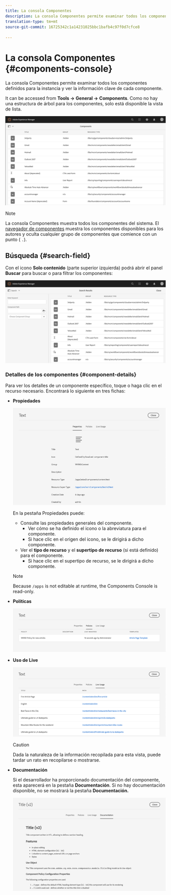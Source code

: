 ```yaml
---
title: La consola Componentes
description: La consola Componentes permite examinar todos los componentes definidos para la instancia
translation-type: tm+mt
source-git-commit: 16725342c1a14231025bbc1bafb4c97f0d7cfce8

---
```



# La consola Componentes {#components-console}

La consola Componentes permite examinar todos los componentes definidos para la instancia y ver la información clave de cada componente.

It can be accessed from **Tools ->** **General ->** **Components**. Como no hay una estructura de árbol para los componentes, solo está disponible la vista de lista.

![Consola Componentes](/help/sites-cloud/authoring/assets/components-console.png)

>[!NOTE]
>
>La consola Componentes muestra todos los componentes del sistema. El [navegador de componentes](/help/sites-cloud/authoring/fundamentals/environment-tools.md#components-browser) muestra los componentes disponibles para los autores y oculta cualquier grupo de componentes que comience con un punto ( `.`).

## Búsqueda {#search-field}

Con el icono **Solo contenido** (parte superior izquierda) podrá abrir el panel **Buscar** para buscar o para filtrar los componentes: 

![Búsqueda en la consola Componentes](/help/sites-cloud/authoring/assets/components-console-search.png)

### Detalles de los componentes {#component-details}

Para ver los detalles de un componente específico, toque o haga clic en el recurso necesario. Encontrará lo siguiente en tres fichas:

* **Propiedades**

   ![Propiedades de la consola Componentes](/help/sites-cloud/authoring/assets/components-console-properties.png)

   En la pestaña Propiedades puede:

   * Consulte las propiedades generales del componente.
      * Ver cómo se ha definido el icono o la abreviatura para el componente. <!-- View how the [icon or abbreviation has been defined](/help/sites-developing/components-basics.md#component-icon-in-touch-ui) for the component.-->
      * Si hace clic en el origen del icono, se le dirigirá a dicho componente.
   * Ver el **tipo de recurso** y el **supertipo de recurso** (si está definido) para el componente.
      * Si hace clic en el supertipo de recurso, se le dirigirá a dicho componente.
   >[!NOTE]
   >
   >Because `/apps` is not editable at runtime, the Components Console is read-only.

* **Políticas**

   ![Directivas de la consola de componentes](/help/sites-cloud/authoring/assets/components-console-policies.png)

* **Uso de Live**

   ![Uso activo de los componentes](/help/sites-cloud/authoring/assets/components-console-live-usage.png)

   >[!CAUTION]
   >
   >Dada la naturaleza de la información recopilada para esta vista, puede tardar un rato en recopilarse o mostrarse. 

* **Documentación**

   Si el desarrollador ha proporcionado documentación del componente, esta aparecerá en la pestaña **Documentación**. Si no hay documentación disponible, no se mostrará la pestaña **Documentación.**<!-- If the developer has provided [documentation for the component](/help/sites-developing/developing-components.md#documenting-your-component), it will appear on the **Documentation** tab. If there is no documentation available, the **Documentation** tab will not be shown.-->

   ![Documentación de componentes](/help/sites-cloud/authoring/assets/components-console-documentation.png)
